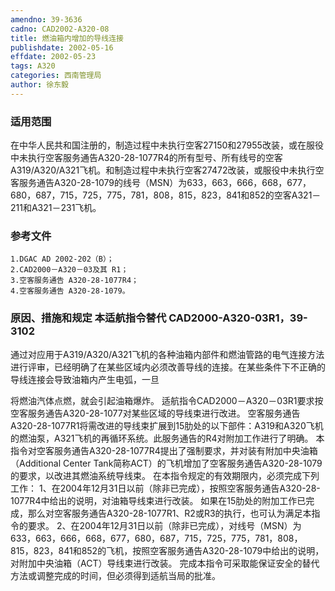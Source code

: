 ```yaml
---
amendno: 39-3636
cadno: CAD2002-A320-08
title: 燃油箱内增加的导线连接
publishdate: 2002-05-16
effdate: 2002-05-23
tags: A320
categories: 西南管理局
author: 徐东毅
---
```


### 适用范围 
在中华人民共和国注册的，制造过程中未执行空客27150和27955改装，或在服役中未执行空客服务通告A320-28-1077R4的所有型号、所有线号的空客A319/A320/A321飞机。和制造过程中未执行空客27472改装，或服役中未执行空客服务通告A320-28-1079的线号（MSN）为633，663，666，668，677，680，687，715，725，775，781，808，815，823，841和852的空客A321－211和A321－231飞机。

<!--more-->
### 参考文件
    1.DGAC AD 2002-202（B）；
    2.CAD2000－A320－03及其 R1；
    3.空客服务通告 A320-28-1077R4；
    4.空客服务通告 A320-28-1079。

### 原因、措施和规定 本适航指令替代 CAD2000-A320-03R1，39-3102
 通过对应用于A319/A320/A321飞机的各种油箱内部件和燃油管路的电气连接方法进行评审，已经明确了在某些区域内必须改善导线的连接。在某些条件下不正确的导线连接会导致油箱内产生电弧，一旦
  
将燃油汽体点燃，就会引起油箱爆炸。
适航指令CAD2000－A320－03R1要求按空客服务通告A320-28-1077对某些区域的导线束进行改进。 
空客服务通告A320-28-1077R1将需改进的导线束扩展到15肋处的以下部件：A319和A320飞机的燃油泵，A321飞机的再循环系统。此服务通告的R4对附加工作进行了明确。 
本指令对空客服务通告A320-28-1077R4提出了强制要求，并对装有附加中央油箱（Additional Center Tank简称ACT）的飞机增加了空客服务通告A320-28-1079的要求，以改进其燃油系统导线束。 
在本指令规定的有效期限内，必须完成下列工作： 
1、在2004年12月31日以前（除非已完成），按照空客服务通告A320-28-1077R4中给出的说明，对油箱导线束进行改装。
如果在15肋处的附加工作已完成，那么对空客服务通告A320-28-1077R1、R2或R3的执行，也可认为满足本指令的要求。 
2、在2004年12月31日以前（除非已完成），对线号（MSN）为633，663，666，668，677，680，687，715，725，775，781，808，815，823，841和852的飞机，按照空客服务通告A320-28-1079中给出的说明，对附加中央油箱（ACT）导线束进行改装。 
完成本指令可采取能保证安全的替代方法或调整完成的时间，但必须得到适航当局的批准。
